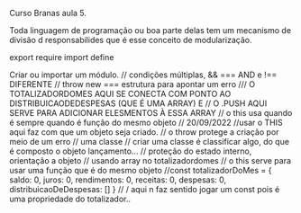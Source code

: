 Curso Branas aula 5.

Toda linguagem de programação ou boa parte delas tem um mecanismo de divisão d responsabilides que é esse conceito de modularização.

export
require
import
define

Criar ou importar um módulo.
// condições múltiplas, && === AND e !== DIFERENTE
// throw new === estrutura para apontar um erro 
/// O TOTALIZADORDOMES AQUI SE CONECTA COM PONTO AO DISTRIBUICAODEDESPESAS (QUE É UMA ARRAY) E 
//  O .PUSH AQUI SERVE PARA ADICIONAR ELESMENTOS À ESSA ARRAY
// o this usa quando é sempre quando é função do mesmo objeto
// 20/09/2022
//usar o THIS aqui faz com que um objeto seja criado.
// o throw protege a criação por meio de um erro
// uma classe
// criar uma classe é classificar algo, do que é composto o objeto lançamento...
// proteção do estado interno, orientação a objeto
        // usando array no totalizadordomes
        // o this serve para usar uma função que é do mesmo objeto
        //const totalizadorDoMes = { saldo: 0, juros: 0, rendimentos: 0, receitas: 0, despesas: 0, distribuicaoDeDespesas: [] }
        // \/ aqui n faz sentido jogar um const pois é uma propriedade do totalizador..

